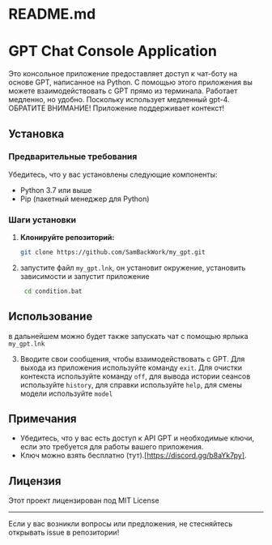 # README.md

# GPT Chat Console Application

Это консольное приложение предоставляет доступ к чат-боту на основе GPT, написанное на Python.
С помощью этого приложения вы можете взаимодействовать с GPT прямо из терминала.
Работает медленно, но удобно. Поскольку использует медленный gpt-4.
ОБРАТИТЕ ВНИМАНИЕ! Приложение поддерживает контекст!
## Установка

### Предварительные требования

Убедитесь, что у вас установлены следующие компоненты:

- Python 3.7 или выше
- Pip (пакетный менеджер для Python)

### Шаги установки

1. **Клонируйте репозиторий:**

    ```bash
    git clone https://github.com/SamBackWork/my_gpt.git
    ```
2. запустите файл `my_gpt.lnk`, он установит окружение, установить зависимости и запустит приложение
   ```bash
    cd condition.bat
    ```

## Использование
в дальнейшем можно будет также запускать чат с помощью ярлыка `my_gpt.lnk`

3. Вводите свои сообщения, чтобы взаимодействовать с GPT. Для выхода из приложения используйте команду `exit`.
Для очистки контекста используйте команду `off`, для вывода истории сеансов используйте `history`, 
для справки используйте `help`, для смены модели используйте `model`

## Примечания

- Убедитесь, что у вас есть доступ к API GPT и необходимые ключи, если это требуется для работы вашего приложения.
- Ключ можно взять бесплатно (тут).[https://discord.gg/b8aYk7py].
## Лицензия

Этот проект лицензирован под MIT License

---

Если у вас возникли вопросы или предложения, не стесняйтесь открывать issue в репозитории!
